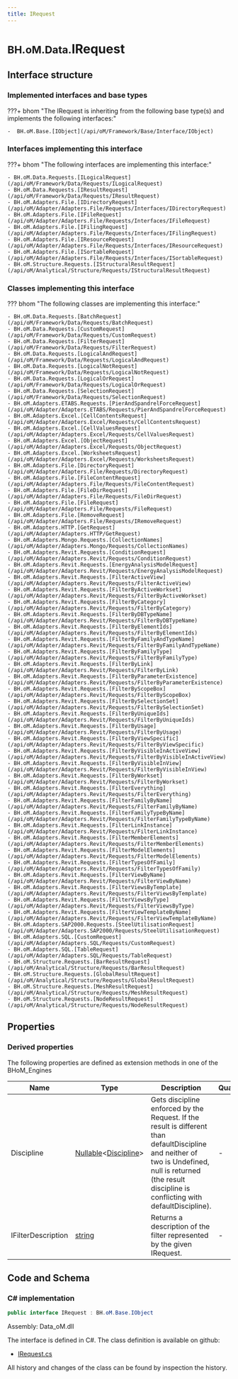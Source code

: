 ```yaml
---
title: IRequest
---
```


# <small>BH.oM.Data.</small>**IRequest**



## Interface structure

### Implemented interfaces and base types

???+ bhom "The IRequest is inheriting from the following base type(s) and implements the following interfaces:"

    -  BH.oM.Base.[IObject](/api/oM/Framework/Base/Interface/IObject)


### Interfaces implementing this interface

???+ bhom "The following interfaces are implementing this interface:"

    - BH.oM.Data.Requests.[ILogicalRequest](/api/oM/Framework/Data/Requests/ILogicalRequest)
    - BH.oM.Data.Requests.[IResultRequest](/api/oM/Framework/Data/Requests/IResultRequest)
    - BH.oM.Adapters.File.[IDirectoryRequest](/api/oM/Adapter/Adapters.File/Requests/Interfaces/IDirectoryRequest)
    - BH.oM.Adapters.File.[IFileRequest](/api/oM/Adapter/Adapters.File/Requests/Interfaces/IFileRequest)
    - BH.oM.Adapters.File.[IFilingRequest](/api/oM/Adapter/Adapters.File/Requests/Interfaces/IFilingRequest)
    - BH.oM.Adapters.File.[IResourceRequest](/api/oM/Adapter/Adapters.File/Requests/Interfaces/IResourceRequest)
    - BH.oM.Adapters.File.[ISortableRequest](/api/oM/Adapter/Adapters.File/Requests/Interfaces/ISortableRequest)
    - BH.oM.Structure.Requests.[IStructuralResultRequest](/api/oM/Analytical/Structure/Requests/IStructuralResultRequest)


### Classes implementing this interface

??? bhom "The following classes are implementing this interface:"

    - BH.oM.Data.Requests.[BatchRequest](/api/oM/Framework/Data/Requests/BatchRequest)
    - BH.oM.Data.Requests.[CustomRequest](/api/oM/Framework/Data/Requests/CustomRequest)
    - BH.oM.Data.Requests.[FilterRequest](/api/oM/Framework/Data/Requests/FilterRequest)
    - BH.oM.Data.Requests.[LogicalAndRequest](/api/oM/Framework/Data/Requests/LogicalAndRequest)
    - BH.oM.Data.Requests.[LogicalNotRequest](/api/oM/Framework/Data/Requests/LogicalNotRequest)
    - BH.oM.Data.Requests.[LogicalOrRequest](/api/oM/Framework/Data/Requests/LogicalOrRequest)
    - BH.oM.Data.Requests.[SelectionRequest](/api/oM/Framework/Data/Requests/SelectionRequest)
    - BH.oM.Adapters.ETABS.Requests.[PierAndSpandrelForceRequest](/api/oM/Adapter/Adapters.ETABS/Requests/PierAndSpandrelForceRequest)
    - BH.oM.Adapters.Excel.[CellContentsRequest](/api/oM/Adapter/Adapters.Excel/Requests/CellContentsRequest)
    - BH.oM.Adapters.Excel.[CellValuesRequest](/api/oM/Adapter/Adapters.Excel/Requests/CellValuesRequest)
    - BH.oM.Adapters.Excel.[ObjectRequest](/api/oM/Adapter/Adapters.Excel/Requests/ObjectRequest)
    - BH.oM.Adapters.Excel.[WorksheetsRequest](/api/oM/Adapter/Adapters.Excel/Requests/WorksheetsRequest)
    - BH.oM.Adapters.File.[DirectoryRequest](/api/oM/Adapter/Adapters.File/Requests/DirectoryRequest)
    - BH.oM.Adapters.File.[FileContentRequest](/api/oM/Adapter/Adapters.File/Requests/FileContentRequest)
    - BH.oM.Adapters.File.[FileDirRequest](/api/oM/Adapter/Adapters.File/Requests/FileDirRequest)
    - BH.oM.Adapters.File.[FileRequest](/api/oM/Adapter/Adapters.File/Requests/FileRequest)
    - BH.oM.Adapters.File.[RemoveRequest](/api/oM/Adapter/Adapters.File/Requests/IRemoveRequest)
    - BH.oM.Adapters.HTTP.[GetRequest](/api/oM/Adapter/Adapters.HTTP/GetRequest)
    - BH.oM.Adapters.Mongo.Requests.[CollectionNames](/api/oM/Adapter/Adapters.Mongo/Requests/CollectionNames)
    - BH.oM.Adapters.Revit.Requests.[ConditionRequest](/api/oM/Adapter/Adapters.Revit/Requests/ConditionRequest)
    - BH.oM.Adapters.Revit.Requests.[EnergyAnalysisModelRequest](/api/oM/Adapter/Adapters.Revit/Requests/EnergyAnalysisModelRequest)
    - BH.oM.Adapters.Revit.Requests.[FilterActiveView](/api/oM/Adapter/Adapters.Revit/Requests/FilterActiveView)
    - BH.oM.Adapters.Revit.Requests.[FilterByActiveWorkset](/api/oM/Adapter/Adapters.Revit/Requests/FilterByActiveWorkset)
    - BH.oM.Adapters.Revit.Requests.[FilterByCategory](/api/oM/Adapter/Adapters.Revit/Requests/FilterByCategory)
    - BH.oM.Adapters.Revit.Requests.[FilterByDBTypeName](/api/oM/Adapter/Adapters.Revit/Requests/FilterByDBTypeName)
    - BH.oM.Adapters.Revit.Requests.[FilterByElementIds](/api/oM/Adapter/Adapters.Revit/Requests/FilterByElementIds)
    - BH.oM.Adapters.Revit.Requests.[FilterByFamilyAndTypeName](/api/oM/Adapter/Adapters.Revit/Requests/FilterByFamilyAndTypeName)
    - BH.oM.Adapters.Revit.Requests.[FilterByFamilyType](/api/oM/Adapter/Adapters.Revit/Requests/FilterByFamilyType)
    - BH.oM.Adapters.Revit.Requests.[FilterByLink](/api/oM/Adapter/Adapters.Revit/Requests/FilterByLink)
    - BH.oM.Adapters.Revit.Requests.[FilterByParameterExistence](/api/oM/Adapter/Adapters.Revit/Requests/FilterByParameterExistence)
    - BH.oM.Adapters.Revit.Requests.[FilterByScopeBox](/api/oM/Adapter/Adapters.Revit/Requests/FilterByScopeBox)
    - BH.oM.Adapters.Revit.Requests.[FilterBySelectionSet](/api/oM/Adapter/Adapters.Revit/Requests/FilterBySelectionSet)
    - BH.oM.Adapters.Revit.Requests.[FilterByUniqueIds](/api/oM/Adapter/Adapters.Revit/Requests/FilterByUniqueIds)
    - BH.oM.Adapters.Revit.Requests.[FilterByUsage](/api/oM/Adapter/Adapters.Revit/Requests/FilterByUsage)
    - BH.oM.Adapters.Revit.Requests.[FilterByViewSpecific](/api/oM/Adapter/Adapters.Revit/Requests/FilterByViewSpecific)
    - BH.oM.Adapters.Revit.Requests.[FilterByVisibleInActiveView](/api/oM/Adapter/Adapters.Revit/Requests/FilterByVisibleInActiveView)
    - BH.oM.Adapters.Revit.Requests.[FilterByVisibleInView](/api/oM/Adapter/Adapters.Revit/Requests/FilterByVisibleInView)
    - BH.oM.Adapters.Revit.Requests.[FilterByWorkset](/api/oM/Adapter/Adapters.Revit/Requests/FilterByWorkset)
    - BH.oM.Adapters.Revit.Requests.[FilterEverything](/api/oM/Adapter/Adapters.Revit/Requests/FilterEverything)
    - BH.oM.Adapters.Revit.Requests.[FilterFamilyByName](/api/oM/Adapter/Adapters.Revit/Requests/FilterFamilyByName)
    - BH.oM.Adapters.Revit.Requests.[FilterFamilyTypeByName](/api/oM/Adapter/Adapters.Revit/Requests/FilterFamilyTypeByName)
    - BH.oM.Adapters.Revit.Requests.[FilterLinkInstance](/api/oM/Adapter/Adapters.Revit/Requests/FilterLinkInstance)
    - BH.oM.Adapters.Revit.Requests.[FilterMemberElements](/api/oM/Adapter/Adapters.Revit/Requests/FilterMemberElements)
    - BH.oM.Adapters.Revit.Requests.[FilterModelElements](/api/oM/Adapter/Adapters.Revit/Requests/FilterModelElements)
    - BH.oM.Adapters.Revit.Requests.[FilterTypesOfFamily](/api/oM/Adapter/Adapters.Revit/Requests/FilterTypesOfFamily)
    - BH.oM.Adapters.Revit.Requests.[FilterViewByName](/api/oM/Adapter/Adapters.Revit/Requests/FilterViewByName)
    - BH.oM.Adapters.Revit.Requests.[FilterViewsByTemplate](/api/oM/Adapter/Adapters.Revit/Requests/FilterViewsByTemplate)
    - BH.oM.Adapters.Revit.Requests.[FilterViewsByType](/api/oM/Adapter/Adapters.Revit/Requests/FilterViewsByType)
    - BH.oM.Adapters.Revit.Requests.[FilterViewTemplateByName](/api/oM/Adapter/Adapters.Revit/Requests/FilterViewTemplateByName)
    - BH.oM.Adapters.SAP2000.Requests.[SteelUtilisationRequest](/api/oM/Adapter/Adapters.SAP2000/Requests/SteelUtilisationRequest)
    - BH.oM.Adapters.SQL.[CustomRequest](/api/oM/Adapter/Adapters.SQL/Requests/CustomRequest)
    - BH.oM.Adapters.SQL.[TableRequest](/api/oM/Adapter/Adapters.SQL/Requests/TableRequest)
    - BH.oM.Structure.Requests.[BarResultRequest](/api/oM/Analytical/Structure/Requests/BarResultRequest)
    - BH.oM.Structure.Requests.[GlobalResultRequest](/api/oM/Analytical/Structure/Requests/GlobalResultRequest)
    - BH.oM.Structure.Requests.[MeshResultRequest](/api/oM/Analytical/Structure/Requests/MeshResultRequest)
    - BH.oM.Structure.Requests.[NodeResultRequest](/api/oM/Analytical/Structure/Requests/NodeResultRequest)


## Properties

### Derived properties

The following properties are defined as extension methods in one of the BHoM_Engines

| Name             | Type             | Description      | Quantity         | Engine           |
|------------------|------------------|------------------|------------------|------------------|
| Discipline | [Nullable](https://learn.microsoft.com/en-us/dotnet/api/System.Nullable-1?view=netstandard-2.0)&lt;[Discipline](/api/oM/Adapter/Adapters.Revit/Enums/Discipline)&gt; | Gets discipline enforced by the Request. If the result is different than defaultDiscipline and neither of two is Undefined, null is returned (the result discipline is conflicting with defaultDiscipline). | - | Revit_Engine |
| IFilterDescription | [string](https://learn.microsoft.com/en-us/dotnet/api/System.String?view=netstandard-2.0) | Returns a description of the filter represented by the given IRequest. | - | Revit_Engine |


## Code and Schema

### C# implementation

``` C# title="C#"
public interface IRequest : BH.oM.Base.IObject
```

Assembly: Data_oM.dll

The interface is defined in C#. The class definition is available on github:

- [IRequest.cs](https://github.com/BHoM/BHoM/blob/develop/Data_oM/Requests\IRequest.cs)

All history and changes of the class can be found by inspection the history.
